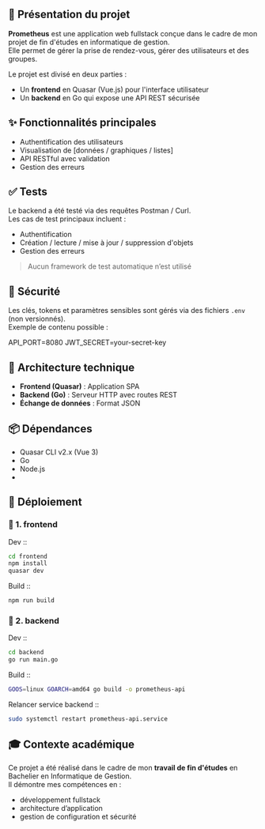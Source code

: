 ## 📝 Présentation du projet

**Prometheus** est une application web fullstack conçue dans le cadre de mon projet de fin d'études en informatique de gestion.  
Elle permet de gérer la prise de rendez-vous, gérer des utilisateurs et des groupes.

Le projet est divisé en deux parties :
- Un **frontend** en Quasar (Vue.js) pour l'interface utilisateur
- Un **backend** en Go qui expose une API REST sécurisée


## ✨ Fonctionnalités principales

- Authentification des utilisateurs
- Visualisation de [données / graphiques / listes]
- API RESTful avec validation
- Gestion des erreurs

## ✅ Tests

Le backend a été testé via des requêtes Postman / Curl.  
Les cas de test principaux incluent :
- Authentification
- Création / lecture / mise à jour / suppression d'objets
- Gestion des erreurs

> Aucun framework de test automatique n’est utilisé

## 🔐 Sécurité

Les clés, tokens et paramètres sensibles sont gérés via des fichiers `.env` (non versionnés).  
Exemple de contenu possible :

API_PORT=8080
JWT_SECRET=your-secret-key

## 🧱 Architecture technique

- **Frontend (Quasar)** : Application SPA
- **Backend (Go)** : Serveur HTTP avec routes REST
- **Échange de données** : Format JSON


## 📦 Dépendances

- Quasar CLI v2.x (Vue 3)
- Go
- Node.js 
- 

## 🚀 Déploiement

### 🔸 1. **frontend**

Dev ::
```bash
cd frontend
npm install
quasar dev
```

Build ::
```bash
npm run build
```

### 🔸 2. **backend**

Dev ::
```bash
cd backend
go run main.go
```

Build ::
```bash
GOOS=linux GOARCH=amd64 go build -o prometheus-api
```

Relancer service backend ::
```bash
sudo systemctl restart prometheus-api.service
```

## 🎓 Contexte académique

Ce projet a été réalisé dans le cadre de mon **travail de fin d'études** en Bachelier en Informatique de Gestion.  
Il démontre mes compétences en :
- développement fullstack
- architecture d’application
- gestion de configuration et sécurité
